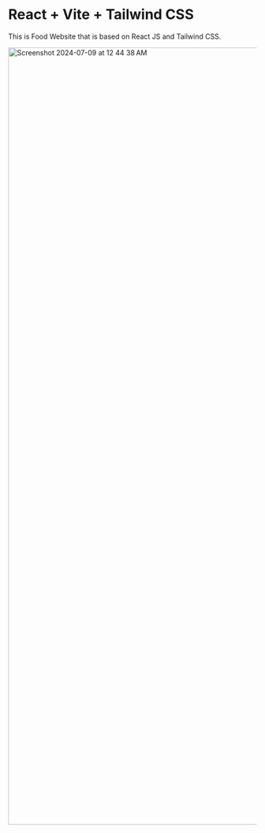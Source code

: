 # React + Vite + Tailwind CSS
This is Food Website that is based on React JS and Tailwind CSS. 

<img width="1575" alt="Screenshot 2024-07-09 at 12 44 38 AM" src="https://github.com/Souravjha69/Landing-Pages-Websites/assets/163469201/719fc354-5b48-46e4-9e58-6d7aa9f784d8">


